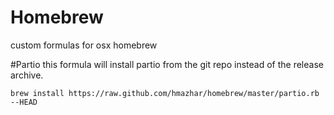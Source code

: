 Homebrew
========
custom formulas for osx homebrew

#Partio
this formula will install partio from the git repo instead of the release archive.

```
brew install https://raw.github.com/hmazhar/homebrew/master/partio.rb --HEAD
```
